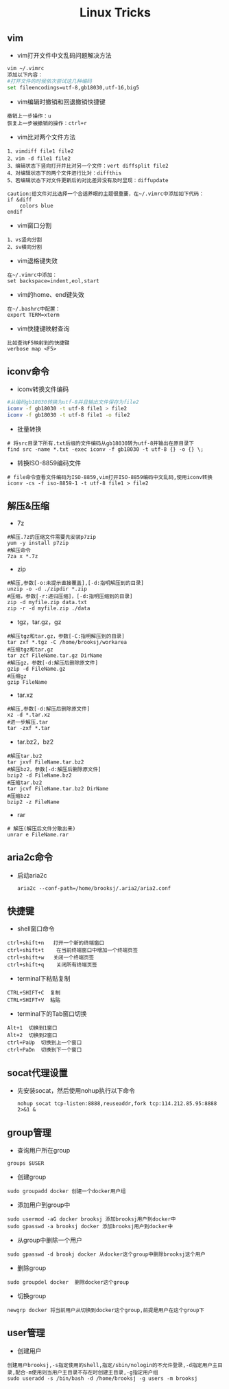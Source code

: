 <center><h1>Linux Tricks</h1></center>

## vim

* vim打开文件中文乱码问题解决方法

```bash
vim ~/.vimrc
添加以下内容：
#打开文件的时候依次尝试这几种编码
set fileencodings=utf-8,gb18030,utf-16,big5  
```

* vim编辑时撤销和回退撤销快捷键

```shell
撤销上一步操作：u
恢复上一步被撤销的操作：ctrl+r
```

* vim比对两个文件方法

```shell
1、vimdiff file1 file2
2、vim -d file1 file2
3、编辑状态下竖向打开并比对另一个文件：vert diffsplit file2
4、对编辑状态下的两个文件进行比对：diffthis
5、若编辑状态下对文件更新后的对比差异没有及时显现：diffupdate

caution:给文件对比选择一个合适养眼的主题很重要，在~/.vimrc中添加如下代码：
if &diff
    colors blue
endif
```

* vim窗口分割

```shell
1、vs竖向分割
2、sv横向分割
```

* vim退格键失效

```shell
在~/.vimrc中添加：
set backspace=indent,eol,start
```

* vim的home、end键失效

```shell
在~/.bashrc中配置：
export TERM=xterm
```

* vim快捷键映射查询

```
比如查询F5映射到的快捷键
verbose map <F5>
```



## iconv命令

* iconv转换文件编码

```bash
#从编码gb18030转换为utf-8并且输出文件保存为file2 
iconv -f gb18030 -t utf-8 file1 > file2
iconv -f gb18030 -t utf-8 file1 -o file2
```

* 批量转换

```shell
# 将src目录下所有.txt后缀的文件编码从gb18030转为utf-8并输出在原目录下
find src -name *.txt -exec iconv -f gb18030 -t utf-8 {} -o {} \;
```

* 转换ISO-8859编码文件

```shell
# file命令查看文件编码为ISO-8859,vim打开ISO-8859编码中文乱码,使用iconv转换
iconv -cs -f iso-8859-1 -t utf-8 file1 > file2
```



## 解压&压缩

* 7z

```shell
#解压.7z的压缩文件需要先安装p7zip
yum -y install p7zip
#解压命令
7za x *.7z
```

* zip

```shell
#解压,参数[-o:未提示直接覆盖],[-d:指明解压到的目录]
unzip -o -d ./zipdir *.zip
#压缩，参数[-r:递归压缩]，[-d:指明压缩到的目录]
zip -d myfile.zip data.txt
zip -r -d myfile.zip ./data
```

* tgz，tar.gz，gz

```shell
#解压tgz和tar.gz，参数[-C:指明解压到的目录]
tar zxf *.tgz -C /home/brooksj/workarea
#压缩tgz和tar.gz
tar zcf FileName.tar.gz DirName
#解压gz，参数[-d:解压后删除原文件]
gzip -d FileName.gz 
#压缩gz
gzip FileName 
```

* tar.xz

```shell
#解压,参数[-d:解压后删除原文件]
xz -d *.tar.xz
#进一步解压.tar
tar -zxf *.tar
```

* tar.bz2，bz2

```shell
#解压tar.bz2
tar jxvf FileName.tar.bz2
#解压bz2，参数[-d:解压后删除原文件]
bzip2 -d FileName.bz2 
#压缩tar.bz2
tar jcvf FileName.tar.bz2 DirName 
#压缩bz2
bzip2 -z FileName
```

* rar

```shell
# 解压(解压后文件分散出来)
unrar e FileName.rar
```



## aria2c命令

* 启动aria2c

  ```
  aria2c --conf-path=/home/brooksj/.aria2/aria2.conf
  ```



## 快捷键

* shell窗口命令

```shell
ctrl+shift+n   打开一个新的终端窗口
ctrl+shift+t    在当前终端窗口中增加一个终端页签
ctrl+shift+w   关闭一个终端页签
ctrl+shift+q    关闭所有终端页签
```

* terminal下粘贴复制

```shell
CTRL+SHIFT+C  复制
CTRL+SHIFT+V  粘贴
```

* terminal下的Tab窗口切换

```shell
Alt+1  切换到1窗口
Alt+2  切换到2窗口
ctrl+PaUp  切换到上一个窗口
ctrl+PaDn  切换到下一个窗口
```



## socat代理设置

* 先安装socat，然后使用nohup执行以下命令

  ```shell
  nohup socat tcp-listen:8888,reuseaddr,fork tcp:114.212.85.95:8888 2>&1 &
  ```



## group管理

* 查询用户所在group

```
groups $USER
```

* 创建group

```
sudo groupadd docker 创建一个docker用户组
```

* 添加用户到group中

```
sudo usermod -aG docker brooksj 添加brooksj用户到docker中
sudo gpasswd -a brooksj docker 添加brooksj用户到docker中
```

* 从group中删除一个用户

```
sudo gpasswd -d brookj docker 从docker这个group中删除brooksj这个用户
```

* 删除group

```
sudo groupdel docker  删除docker这个group
```

* 切换group

```
newgrp docker 将当前用户从切换到docker这个group,前提是用户在这个group下
```



## user管理

* 创建用户

```
创建用户brooksj,-s指定使用的shell,指定/sbin/nologin的不允许登录,-d指定用户主目录,配合-m使用则当用户主目录不存在时创建主目录,-g指定用户组
sudo useradd -s /bin/bash -d /home/brooksj -g users -m brooksj 
```

